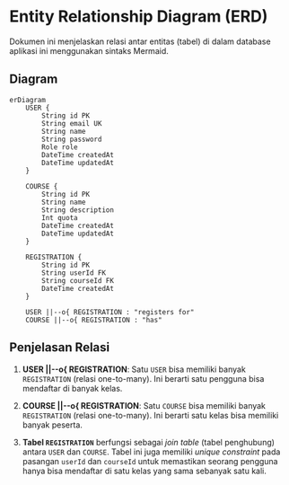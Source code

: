 # Entity Relationship Diagram (ERD)

Dokumen ini menjelaskan relasi antar entitas (tabel) di dalam database aplikasi ini menggunakan sintaks Mermaid.

## Diagram

```mermaid
erDiagram
    USER {
        String id PK
        String email UK
        String name
        String password
        Role role
        DateTime createdAt
        DateTime updatedAt
    }

    COURSE {
        String id PK
        String name
        String description
        Int quota
        DateTime createdAt
        DateTime updatedAt
    }

    REGISTRATION {
        String id PK
        String userId FK
        String courseId FK
        DateTime createdAt
    }

    USER ||--o{ REGISTRATION : "registers for"
    COURSE ||--o{ REGISTRATION : "has"
```

## Penjelasan Relasi

1.  **USER ||--o{ REGISTRATION**: Satu `USER` bisa memiliki banyak `REGISTRATION` (relasi one-to-many). Ini berarti satu pengguna bisa mendaftar di banyak kelas.

2.  **COURSE ||--o{ REGISTRATION**: Satu `COURSE` bisa memiliki banyak `REGISTRATION` (relasi one-to-many). Ini berarti satu kelas bisa memiliki banyak peserta.

3.  **Tabel `REGISTRATION`** berfungsi sebagai *join table* (tabel penghubung) antara `USER` dan `COURSE`. Tabel ini juga memiliki *unique constraint* pada pasangan `userId` dan `courseId` untuk memastikan seorang pengguna hanya bisa mendaftar di satu kelas yang sama sebanyak satu kali.
